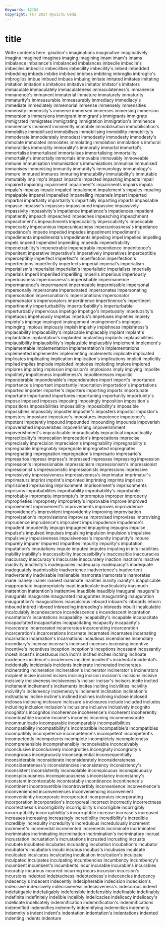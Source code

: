 ```yaml
---
Keywords: 12158 
Copyright: (C) 2017 Ryuichi Ueda
---
```


# title

Write contents here.
gination's imaginations imaginative imaginatively imagine
imagined imagines imaging imagining imam imam's imams imbalance imbalance's imbalanced
imbalances imbecile imbecile's imbeciles imbecilic imbecilities imbecility imbecility's imbed imbedded
imbedding imbeds imbibe imbibed imbibes imbibing imbroglio imbroglio's imbroglios imbue
imbued imbues imbuing imitate imitated imitates imitating imitation imitation's imitations
imitative imitator imitator's imitators immaculate immaculately immaculateness immaculateness's immanence immanence's
immanent immaterial immature immaturely immaturity immaturity's immeasurable immeasurably immediacy immediacy's
immediate immediately immemorial immense immensely immensities immensity immensity's immerse immersed
immerses immersing immersion immersion's immersions immigrant immigrant's immigrants immigrate immigrated
immigrates immigrating immigration immigration's imminence imminence's imminent imminently immobile immobilisation
immobilisation's immobilise immobilised immobilises immobilising immobility immobility's immoderate immoderately immodest
immodestly immodesty immodesty's immolate immolated immolates immolating immolation immolation's immoral
immoralities immorality immorality's immorally immortal immortal's immortalise immortalised immortalises immortalising
immortality immortality's immortally immortals immovable immovably immoveable immune immunisation immunisation's
immunisations immunise immunised immunises immunising immunity immunity's immunology immunology's immure
immured immures immuring immutability immutability's immutable immutably imp imp's impact
impact's impacted impacting impacts impair impaired impairing impairment impairment's impairments
impairs impala impala's impalas impale impaled impalement impalement's impales impaling
impalpable impanel impanelled impanelling impanels impart imparted impartial impartiality impartiality's
impartially imparting imparts impassable impasse impasse's impasses impassioned impassive impassively
impassivity impassivity's impatience impatience's impatiences impatient impatiently impeach impeached impeaches
impeaching impeachment impeachment's impeachments impeccability impeccability's impeccable impeccably impecunious impecuniousness
impecuniousness's impedance impedance's impede impeded impedes impediment impediment's impedimenta impedimenta's
impediments impeding impel impelled impelling impels impend impended impending impends
impenetrability impenetrability's impenetrable impenetrably impenitence impenitence's impenitent imperative imperative's imperatively
imperatives imperceptible imperceptibly imperfect imperfect's imperfection imperfection's imperfections imperfectly imperfects
imperial imperial's imperialism imperialism's imperialist imperialist's imperialistic imperialists imperially imperials
imperil imperilled imperilling imperils imperious imperiously imperiousness imperiousness's imperishable impermanence
impermanence's impermanent impermeable impermissible impersonal impersonally impersonate impersonated impersonates impersonating
impersonation impersonation's impersonations impersonator impersonator's impersonators impertinence impertinence's impertinent impertinently
imperturbability imperturbability's imperturbable imperturbably impervious impetigo impetigo's impetuosity impetuosity's impetuous
impetuously impetus impetus's impetuses impieties impiety impiety's impinge impinged impingement
impingement's impinges impinging impious impiously impish impishly impishness impishness's implacability
implacability's implacable implacably implant implant's implantation implantation's implanted implanting implants
implausibilities implausibility implausibility's implausible implausibly implement implement's implementable implementation implementation's
implementations implemented implementer implementing implements implicate implicated implicates implicating implication
implication's implications implicit implicitly implied implies implode imploded implodes imploding
implore implored implores imploring implosion implosion's implosions imply implying impolite
impolitely impoliteness impoliteness's impolitenesses impolitic imponderable imponderable's imponderables import import's
importance importance's important importantly importation importation's importations imported importer importer's
importers importing imports importunate importune importuned importunes importuning importunity importunity's
impose imposed imposes imposing imposingly imposition imposition's impositions impossibilities impossibility
impossibility's impossible impossibles impossibly imposter imposter's imposters impostor impostor's impostors
imposture imposture's impostures impotence impotence's impotent impotently impound impounded impounding
impounds impoverish impoverished impoverishes impoverishing impoverishment impoverishment's impracticable impracticably impractical
impracticality impracticality's imprecation imprecation's imprecations imprecise imprecisely imprecision imprecision's impregnability
impregnability's impregnable impregnably impregnate impregnated impregnates impregnating impregnation impregnation's impresario
impresario's impresarios impress impress's impressed impresses impressing impression impression's impressionable
impressionism impressionism's impressionist impressionist's impressionistic impressionists impressions impressive impressively impressiveness
impressiveness's imprimatur imprimatur's imprimaturs imprint imprint's imprinted imprinting imprints imprison
imprisoned imprisoning imprisonment imprisonment's imprisonments imprisons improbabilities improbability improbability's improbable
improbably impromptu impromptu's impromptus improper improperly improprieties impropriety impropriety's improvable
improve improved improvement improvement's improvements improves improvidence improvidence's improvident improvidently
improving improvisation improvisation's improvisations improvise improvised improvises improvising imprudence imprudence's
imprudent imps impudence impudence's impudent impudently impugn impugned impugning impugns
impulse impulse's impulsed impulses impulsing impulsion impulsion's impulsive impulsively impulsiveness
impulsiveness's impunity impunity's impure impurely impurer impurest impurities impurity impurity's
imputation imputation's imputations impute imputed imputes imputing in in's inabilities
inability inability's inaccessibility inaccessibility's inaccessible inaccuracies inaccuracy inaccuracy's inaccurate inaccurately
inaction inaction's inactive inactivity inactivity's inadequacies inadequacy inadequacy's inadequate inadequately
inadmissible inadvertence inadvertence's inadvertent inadvertently inadvisable inalienable inamorata inamorata's inamoratas
inane inanely inaner inanest inanimate inanities inanity inanity's inapplicable inappropriate
inappropriately inapt inarticulate inarticulately inasmuch inattention inattention's inattentive inaudible inaudibly
inaugural inaugural's inaugurals inaugurate inaugurated inaugurates inaugurating inauguration inauguration's inaugurations
inauspicious inboard inboard's inboards inborn inbound inbred inbreed inbreeding inbreeding's
inbreeds inbuilt incalculable incalculably incandescence incandescence's incandescent incantation incantation's incantations
incapability incapability's incapable incapacitate incapacitated incapacitates incapacitating incapacity incapacity's incarcerate
incarcerated incarcerates incarcerating incarceration incarceration's incarcerations incarnate incarnated incarnates incarnating
incarnation incarnation's incarnations incautious incendiaries incendiary incendiary's incense incense's incensed
incenses incensing incentive incentive's incentives inception inception's inceptions incessant incessantly
incest incest's incestuous inch inch's inched inches inching inchoate incidence
incidence's incidences incident incident's incidental incidental's incidentally incidentals incidents incinerate
incinerated incinerates incinerating incineration incineration's incinerator incinerator's incinerators incipient incise
incised incises incising incision incision's incisions incisive incisively incisiveness incisiveness's
incisor incisor's incisors incite incited incitement incitement's incitements incites inciting
incivilities incivility incivility's inclemency inclemency's inclement inclination inclination's inclinations incline
incline's inclined inclines inclining inclose inclosed incloses inclosing inclosure inclosure's
inclosures include included includes including inclusion inclusion's inclusions inclusive inclusively
incognito incognito's incognitos incoherence incoherence's incoherent incoherently incombustible income income's
incomes incoming incommensurate incommunicado incomparable incomparably incompatibilities incompatibility incompatibility's incompatible
incompatible's incompatibles incompatibly incompetence incompetence's incompetent incompetent's incompetently incompetents incomplete
incompletely incompleteness incomprehensible incomprehensibly inconceivable inconceivably inconclusive inconclusively incongruities incongruity
incongruity's incongruous incongruously inconsequential inconsequentially inconsiderable inconsiderate inconsiderately inconsiderateness inconsiderateness's
inconsistencies inconsistency inconsistency's inconsistent inconsistently inconsolable inconspicuous inconspicuously inconspicuousness inconspicuousness's
inconstancy inconstancy's inconstant incontestable incontestably incontinence incontinence's incontinent incontrovertible incontrovertibly
inconvenience inconvenience's inconvenienced inconveniences inconveniencing inconvenient inconveniently incorporate incorporated incorporates
incorporating incorporation incorporation's incorporeal incorrect incorrectly incorrectness incorrectness's incorrigibility incorrigibility's
incorrigible incorrigibly incorruptibility incorruptibility's incorruptible increase increase's increased increases increasing
increasingly incredibility incredibility's incredible incredibly incredulity incredulity's incredulous incredulously increment
increment's incremental incremented increments incriminate incriminated incriminates incriminating incrimination incrimination's
incriminatory incrust incrustation incrustation's incrustations incrusted incrusting incrusts incubate incubated
incubates incubating incubation incubation's incubator incubator's incubators incubi incubus incubus's
incubuses inculcate inculcated inculcates inculcating inculcation inculcation's inculpate inculpated inculpates
inculpating incumbencies incumbency incumbency's incumbent incumbent's incumbents incur incurable incurable's
incurables incurably incurious incurred incurring incurs incursion incursion's incursions indebted
indebtedness indebtedness's indecencies indecency indecency's indecent indecently indecipherable indecision indecision's
indecisive indecisively indecisiveness indecisiveness's indecorous indeed indefatigable indefatigably indefensible indefensibly
indefinable indefinably indefinite indefinitely indelible indelibly indelicacies indelicacy indelicacy's indelicate
indelicately indemnification indemnification's indemnifications indemnified indemnifies indemnify indemnifying indemnities indemnity
indemnity's indent indent's indentation indentation's indentations indented indenting indents indenture
